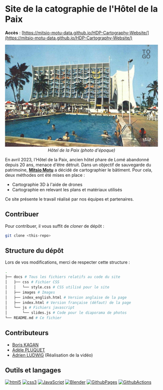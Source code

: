 # Site de la catographie de l'Hôtel de la Paix

**Accès** : [https://mitsio-motu-data.github.io/HDP-Cartography-Website/](https://mitsio-motu-data.github.io/HDP-Cartography-Website/)

<p align=center>
    <img src="./docs/images//hdp_old.jpg" width=600/><br>
    <em>Hôtel de la Paix (photo d'époque)</em>
</p>

En avril 2023, l'Hôtel de la Paix, ancien hôtel phare de Lomé abandonné depuis 20 ans, menace d'être détruit. Dans un objectif de sauvegarde du patrimoine, **[Mitsio Motu](https://www.mitsiomotu.com/)** a décidé de cartographier le bâtiment. Pour cela, deux méthodes ont été mises en place : 
- Cartographie 3D à l'aide de drones
- Cartographie en relevant les plans et matériaux utilisés

Ce site présente le travail réalisé par nos équipes et partenaires.

## Contribuer

Pour contribuer, il vous suffit de *cloner* de dépôt : 
```bash
git clone <this-repo>
```

## Structure du dépôt

Lors de vos modifications, merci de respecter cette structure : 

```sh
.
├── docs # Tous les fichiers relatifs au code du site
│   ├── css # Fichier CSS 
│   │   └── style.css # CSS utilisé pour le site
│   ├── images # Images
│   ├── index_english.html # Version anglaise de la page
│   ├── index.html # Version française (défaut) de la page
│   └── js # Fichiers javascript
│       └── slides.js # Code pour le diaporama de photos
└── README.md # Ce fichier
```

## Contributeurs

- [Boris KAGAN](https://github.com/bkgn)
- [Adèle PLUQUET](https://github.com/apluquet)
- [Adrien LUDWIG](https://linktr.ee/adrien.ludwig) (Réalisation de la vidéo)

## Outils et langages

[![html5](https://img.shields.io/badge/-html5-E34F26?logo=html5&logoColor=white&style=for-the-badge)](https://fr.wikipedia.org/wiki/HTML5)
[![css3](https://img.shields.io/badge/-css3-1572B6?logo=css3&logoColor=white&style=for-the-badge)](https://fr.wikipedia.org/wiki/Feuilles_de_style_en_cascade#:~:text=CSS3%20devient%20%C2%AB%20modulaire%20%C2%BB%2C%20afin,des%20sous%2Densembles%20de%20CSS3.)
[![JavaScript](https://img.shields.io/badge/-JavaScript-F7DF1E?logo=JavaScript&logoColor=white&style=for-the-badge)](https://developer.mozilla.org/fr/docs/Web/JavaScript)
[![Blender](https://img.shields.io/badge/-blender-F5792A?logo=blender&logoColor=white&style=for-the-badge)](https://www.blender.org/)
[![GithubPages](https://img.shields.io/badge/-Github%20Pages-222222?logo=Github%20Pages&logoColor=white&style=for-the-badge)](https://pages.github.com/)
[![GithubActions](https://img.shields.io/badge/-Github%20Actions-2088FF?logo=Github%20Actions&logoColor=white&style=for-the-badge)](https://github.com/features/actions)
